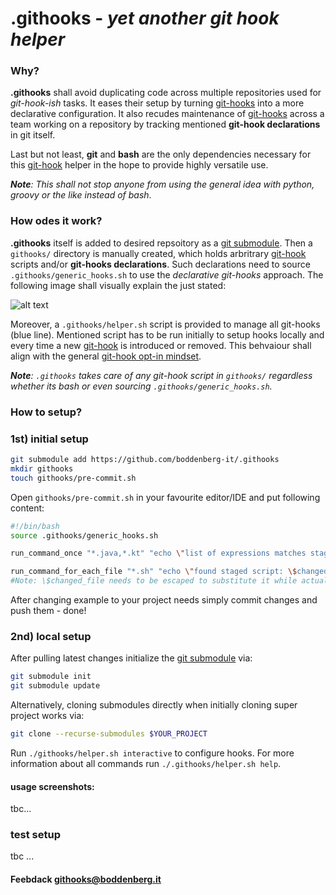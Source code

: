 # .githooks - _yet another git hook helper_

### Why?

**.githooks** shall avoid duplicating code across multiple repositories used for _git-hook-ish_ tasks. It eases their setup by turning [git-hooks](https://git-scm.com/docs/githooks) into a more declarative configuration. It also recudes maintenance of [git-hooks](https://git-scm.com/docs/githooks) across a team working on a repository by tracking mentioned **git-hook declarations** in git itself.

Last but not least, **git** and **bash** are the only dependencies necessary for this [git-hook](https://git-scm.com/docs/githooks) helper in the hope to provide highly versatile use.

_***Note***: This shall not stop anyone from using the general idea with python, groovy or the like instead of bash_.



### How odes it work?

**.githooks** itself is added to desired repsoitory as a [git submodule](https://git-scm.com/docs/git-submodule). Then a `githooks/` directory is manually created, which holds arbritrary [git-hook](https://git-scm.com/docs/githooks) scripts and/or **git-hooks declarations**. Such declarations need to source `.githooks/generic_hooks.sh` to use the _declarative git-hooks_ approach. The following image shall visually explain the just stated:

![alt text](https://boddenberg.it/misc/github/boddenberg-it/githooks/visualization.png "visualization of how .githooks works")

Moreover, a `.githooks/helper.sh` script is provided to manage all git-hooks (blue line). Mentioned script has to be run initially to setup hooks locally and every time a new [git-hook](https://git-scm.com/docs/githooks) is introduced or removed. This behvaiour shall align with the general [git-hook opt-in mindset](https://git-scm.com/book/en/v2/Customizing-Git-Git-Hooks).

_**Note**: `.githooks` takes care of any git-hook script in `githooks/` regardless whether its bash or even        sourcing `.githooks/generic_hooks.sh`._



### How to setup?

### 1st) initial setup 

```bash
git submodule add https://github.com/boddenberg-it/.githooks
mkdir githooks
touch githooks/pre-commit.sh
```

Open `githooks/pre-commit.sh` in your favourite editor/IDE and put following content:

```bash
#!/bin/bash
source .githooks/generic_hooks.sh

run_command_once "*.java,*.kt" "echo \"list of expressions matches staged files\""

run_command_for_each_file "*.sh" "echo \"found staged script: \$changed_file\""
#Note: \$changed_file needs to be escaped to substitute it while actual processing._
```

After changing example to your project needs simply commit changes and push them - done!


### 2nd) local setup

After pulling latest changes initialize the [git submodule](https://git-scm.com/docs/git-submodule) via:

```bash
git submodule init
git submodule update
```

Alternatively, cloning submodules directly when initially cloning super project works via:

```bash
git clone --recurse-submodules $YOUR_PROJECT
```

Run `./githooks/helper.sh interactive` to configure hooks. 
For more information about all commands run `./.githooks/helper.sh help`. 

#### usage screenshots:

tbc...

### test setup

tbc ...

#### Feebdack [githooks@boddenberg.it](mailto:githooks@boddenberg.it?subject=[.githooks])

